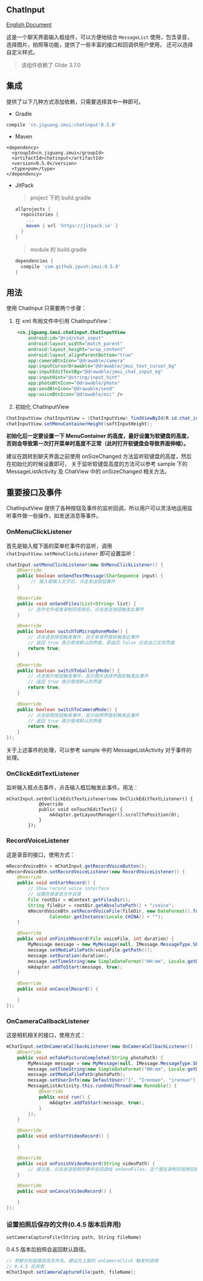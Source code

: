 ## ChatInput

[English Document](./README_EN.md)

这是一个聊天界面输入框组件，可以方便地结合 `MessageList` 使用，包含录音，选择图片，拍照等功能，提供了一些丰富的接口和回调供用户使用，
还可以选择自定义样式。

> 该组件依赖了 Glide 3.7.0

## 集成
提供了以下几种方式添加依赖，只需要选择其中一种即可。

- Gradle
```groovy
compile 'cn.jiguang.imui:chatinput:0.5.0'
```

- Maven
```
<dependency>
  <groupId>cn.jiguang.imui</groupId>
  <artifactId>chatinput</artifactId>
  <version>0.5.0</version>
  <type>pom</type>
</dependency>
```

- JitPack

  > project 下的 build.gradle

  ```groovy
  allprojects {
    repositories {
      ...
      maven { url 'https://jitpack.io' }
    }
  }
  ```

  > module 的 build.gradle

  ```groovy
  dependencies {
    compile 'com.github.jpush:imui:0.5.8'
  }
  ```

## 用法
使用 ChatInput 只需要两个步骤：

1. 在 xml 布局文件中引用 ChatInputView：
```xml
    <cn.jiguang.imui.chatinput.ChatInputView
        android:id="@+id/chat_input"
        android:layout_width="match_parent"
        android:layout_height="wrap_content"
        android:layout_alignParentBottom="true"
        app:cameraBtnIcon="@drawable/camera"
        app:inputCursorDrawable="@drawable/jmui_text_cursor_bg"
        app:inputEditTextBg="@drawable/jmui_chat_input_bg"
        app:inputHint="@string/input_hint"
        app:photoBtnIcon="@drawable/photo"
        app:sendBtnIcon="@drawable/send"
        app:voiceBtnIcon="@drawable/mic" />
```

2. 初始化 ChatInputView
```java
ChatInputView chatInputView = (ChatInputView) findViewById(R.id.chat_input);
chatInputView.setMenuContainerHeight(softInputHeight);
```

  **初始化后一定要设置一下 MenuContainer 的高度，最好设置为软键盘的高度，否则会导致第一次打开菜单时高度不正常（此时打开软键盘会导致界面伸缩）。**

  建议在跳转到聊天界面之前使用 onSizeChanged 方法监听软键盘的高度，然后在初始化的时候设置即可，
  关于监听软键盘高度的方法可以参考 sample 下的 MessageListActivity 及 ChatView 中的 onSizeChanged 相关方法。

## 重要接口及事件
ChatInputView 提供了各种按钮及事件的监听回调，所以用户可以灵活地运用监听事件做一些操作，如发送消息等事件。

### OnMenuClickListener
首先是输入框下面的菜单栏事件的监听，调用 `chatInputView.setMenuClickListener` 即可设置监听：
```java
chatInput.setMenuClickListener(new OnMenuClickListener() {
    @Override
    public boolean onSendTextMessage(CharSequence input) {
         // 输入框输入文字后，点击发送按钮事件
    }

    @Override
    public void onSendFiles(List<String> list) {
        // 选中文件或者录制完视频后，点击发送按钮触发此事件
    }

    @Override
    public boolean switchToMicrophoneMode() {
        // 点击语音按钮触发事件，显示录音界面前触发此事件
        // 返回 true 表示使用默认的界面，若返回 false 应该自己实现界面
        return true;
    }

    @Override
    public boolean switchToGalleryMode() {
        // 点击图片按钮触发事件，显示图片选择界面前触发此事件
        // 返回 true 表示使用默认的界面
        return true;
    }

    @Override
    public boolean switchToCameraMode() {
        // 点击拍照按钮触发事件，显示拍照界面前触发此事件
        // 返回 true 表示使用默认的界面
        return true;
    }
});
```
关于上述事件的处理，可以参考 sample 中的 MessageListActivity 对于事件的处理。



### OnClickEditTextListener

监听输入框点击事件，点击输入框后触发此事件。用法：

```
mChatInput.setOnClickEditTextListener(new OnClickEditTextListener() {
            @Override
            public void onTouchEditText() {
                mAdapter.getLayoutManager().scrollToPosition(0);
            }
        });
```




### RecordVoiceListener
这是录音的接口，使用方式：

```java
mRecordVoiceBtn = mChatInput.getRecordVoiceButton();
mRecordVoiceBtn.setRecordVoiceListener(new RecordVoiceListener() {
    @Override
    public void onStartRecord() {
        // Show record voice interface
        // 设置存放录音文件目录
        File rootDir = mContext.getFilesDir();
        String fileDir = rootDir.getAbsolutePath() + "/voice";
        mRecordVoiceBtn.setRecordVoiceFile(fileDir, new DateFormat().format("yyyy_MMdd_hhmmss",
                Calendar.getInstance(Locale.CHINA)) + "");
    }

    @Override
    public void onFinishRecord(File voiceFile, int duration) {
        MyMessage message = new MyMessage(null, IMessage.MessageType.SEND_VOICE);
        message.setMediaFilePath(voiceFile.getPath());
        message.setDuration(duration);
        message.setTimeString(new SimpleDateFormat("HH:mm", Locale.getDefault()).format(new Date()));
        mAdapter.addToStart(message, true);
    }

    @Override
    public void onCancelRecord() {

    }
});
```

### OnCameraCallbackListener
这是相机相关的接口，使用方式：
```java
mChatInput.setOnCameraCallbackListener(new OnCameraCallbackListener() {
    @Override
    public void onTakePictureCompleted(String photoPath) {
        MyMessage message = new MyMessage(null, IMessage.MessageType.SEND_IMAGE);
        message.setTimeString(new SimpleDateFormat("HH:mm", Locale.getDefault()).format(new Date()));
        message.setMediaFilePath(photoPath);
        message.setUserInfo(new DefaultUser("1", "Ironman", "ironman"));
        MessageListActivity.this.runOnUiThread(new Runnable() {
            @Override
            public void run() {
                mAdapter.addToStart(message, true);
            }
        });
    }

    @Override
    public void onStartVideoRecord() {

    }

    @Override
    public void onFinishVideoRecord(String videoPath) {
        // 请注意，点击发送视频的事件会回调给 onSendFiles，这个是在录制完视频后触发的                               
    }

    @Override
    public void onCancelVideoRecord() {

    }
});
```

### 设置拍照后保存的文件(0.4.5 版本后弃用)
`setCameraCaptureFile(String path, String fileName)`

0.4.5 版本后拍照会返回默认路径。

```java
// 参数分别是路径及文件名，建议在上面的 onCameraClick 触发时调用
// 0.4.5 后弃用
mChatInput.setCameraCaptureFile(path, fileName);
```
